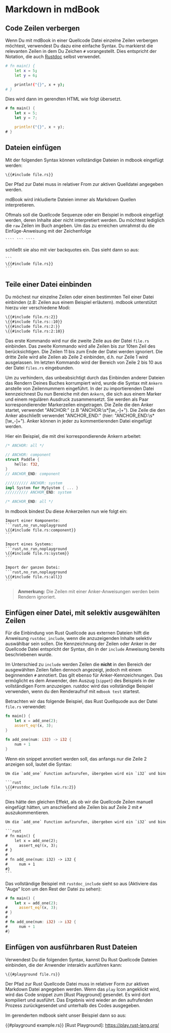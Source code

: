 # Markdown in mdBook

## Code Zeilen verbergen

Wenn Du mit mdBook in einer Quellcode Datei einzelne Zeilen verbergen
möchtest, verwendest Du dazu eine einfache Syntax. Du markierst die
relevanten Zeilen in dem Du Zeichen `#` vorangestellt. Dies entspricht
der Notation, die auch [Rustdoc][rustdoc-hide] selbst verwendet.

[rustdoc-hide]: https://doc.rust-lang.org/stable/rustdoc/documentation-tests.html#hiding-portions-of-the-example

```bash
# fn main() {
	let x = 5;
	let y = 6;

	println!("{}", x + y);
# }
```

Dies wird dann im gerendten HTML wie folgt übersetzt.

```rust
# fn main() {
	let x = 5;
	let y = 7;

	println!("{}", x + y);
# }
```

## Dateien einfügen

Mit der folgenden Syntax können vollständige Dateien in mdbook eingefügt werden:

```hbs
\{{#include file.rs}}
```

Der Pfad zur Datei muss in relativer From zur aktiven Quelldatei angegeben werden.

mdBook wird inkludierte Dateien immer als Markdown Quellen interpretieren.

Oftmals soll die Quellcode Sequenze oder ein Beispiel in mdbook
eingefügt werden, deren Inhalte aber nicht interpretiert werden. Du
möchtest lediglich die `raw` Zeilen im Buch angeben. Um das zu
erreichen umrahmst du die Einfüge-Anweisung mit der
Zeichenfolge

	```` ``` ````

schließt sie also mit vier backquotes ein. Das sieht dann so aus:

````hbs
```
\{{#include file.rs}}
```
````

## Teile einer Datei einbinden

Du möchest nur einzelne Zeilen oder einen bestimmten Teil einer Datei
einbinden (z.B: Zeilen aus einem Beispiel erläutern). mdbook
unterstützt hierzu vier verschiedene Modi:

```hbs
\{{#include file.rs:2}}
\{{#include file.rs::10}}
\{{#include file.rs:2:}}
\{{#include file.rs:2:10}}
```

Das erste Kommando wird nur die zweite Zeile aus der Datei `file.rs`
einbinden. Das zweite Kommando wird alle Zeilen bis zur 10ten Zeil des
berücksichtigen. Die Zeilen 11 bis zum Ende der Datei werden
ignoriert.  Die dritte Zeile wird alle Zeilen ab Zeile 2 einbinden,
d.h. nur Zeile 1 wird ausgelassen. Im letzten Kommando wird der
Bereich von Zeile 2 bis 10 aus der Datei `files.rs` eingebunden.

Um zu verhindern, das unbeabsichtigt durch das Einbinden anderer
Dateien das Rendern Deines Buches korrumpiert wird, wurde die Syntax
mit `Ankern` anstelle von Zeilennummern eingeführt. In der zu
importierenden Datei kennzeichnest Du nun Bereiche mit den `Ankern`,
die sich aus einem Marker und einem regulären Ausdruck
zusammensetzt. Sie werden als Paar korrespondierender Markerzeilen
eingetragen. Die Zeile die den Anker startet, verwendet
"ANCHOR:<Marker>" (z.B "ANCHOR:\s*[\w_-]+"). Die Zeile die den Anker
abschließt verwendet "ANCHOR_END:<Marker>" (hier:
"ANCHOR_END:\s*[\w_-]+"). Anker können in jeder zu kommentierenden
Datei eingefügt werden.

Hier ein Beispiel, die mit drei korrespondierende Ankern arbeitet:

```rs
/* ANCHOR: all */

// ANCHOR: component
struct Paddle {
	hello: f32,
}
// ANCHOR_END: component

////////// ANCHOR: system
impl System for MySystem { ... }
////////// ANCHOR_END: system

/* ANCHOR_END: all */
```

In mdbook bindest Du diese Ankerzeilen nun wie folgt ein:

````hbs
Import einer Komponente:
```rust,no_run,noplayground
\{{#include file.rs:component}}
```

Import eines Systems:
```rust,no_run,noplayground
\{{#include file.rs:system}}
```

Import der ganzen Datei:
```rust,no_run,noplayground
\{{#include file.rs:all}}
```
````

> **Anmerkung:** Die Zeilen mit einer Anker-Anweisungen werden beim
Rendern ignoriert.

## Einfügen einer Datei, mit selektiv ausgewählten Zeilen

Für die Einbindung von Rust Quellcode aus externen Dateien hilft die
Anweisung `rustdoc_include`, wenn die anzuzeigenden Inhalte selektiv
auswählbar sein sollen. Die Kennzeichnung der Zeilen oder Anker in
der Quellcode Datei entspricht der Syntax, din in der `include`
Anweisung bereits beschriebenen wurde.

Im Unterschied zu `include` werden Zeilen die **nicht** in den Bereich
der ausgewählten Zeilen fallen dennoch angezeigt, jedoch mit einem
beginnenden `#` annotiert. Das gilt ebenso für Anker-Kennzeichnungen.
Das ermöglicht es dem Anwender, den Auszug (`sippet`) des Beispiels in
der vollständigen Form anzuzeigen. rustdoc wird das vollständige
Beispiel verwenden, wenn du den Renderaufruf mit `mdbook test`
startest.

Betrachten wir das folgende Beispiel, das Rust Quellquode aus der
Datei `file.rs` verwendet:

```rust
fn main() {
	let x = add_one(2);
	assert_eq!(x, 3);
}

fn add_one(num: i32) -> i32 {
	num + 1
}
```

Wenn ein snippet annotiert werden soll, das anfangs nur die Zeile 2 anzeigen
soll, lautet die Syntax:

````hbs
Um die `add_one` Function aufzurufen, übergeben wird ein `i32` und binden den Rückgabewert an `x`:

```rust
\{{#rustdoc_include file.rs:2}}
```
````

Dies hätte den gleichen Effekt, als ob wir die Quellcode Zeilen
manuell eingefügt hätten, um anschießend alle Zeilen bis auf Zeile 2
mit `#` auszukommentieren.

````hbs
Um die `add_one` Function aufzurufen, übergeben wird ein `i32` und binden den Rückgabewert an `x`:

```rust
# fn main() {
	let x = add_one(2);
#     assert_eq!(x, 3);
# }
#
# fn add_one(num: i32) -> i32 {
#     num + 1
#}
```
````

Das vollständige Beispiel mit `rustdoc_include` sieht so aus
(Aktiviere das "Auge" Icon um den Rest der Datei zu sehen):

```rust
# fn main() {
	let x = add_one(2);
#     assert_eq!(x, 3);
# }
#
# fn add_one(num: i32) -> i32 {
#     num + 1
#}
```

## Einfügen von ausführbaren Rust Dateien

Verwendest Du die folgenden Syntax, kannst Du Rust Quellcode Dateien
einbinden, die der Anwender interaktiv ausführen kann:

```hbs
\{{#playground file.rs}}
```

Der Pfad zur Rust Quellcode Datei muss in relativer Form zur aktiven
Markdown Datei angegeben werden. Wenn das `play` Icon angeklickt wird, wird das Code snippet zum
[Rust Playground] gesendet. Es wird dort kompiliert und ausführt. Das
Ergebnis wird wieder an den aufrufenden Prozess zurückgesendet und
unterhalb des Codes ausgegeben.


Im gerenderten mdbook sieht unser Beispiel dann so aus:

{{#playground example.rs}}
[Rust Playground]: https://play.rust-lang.org/
